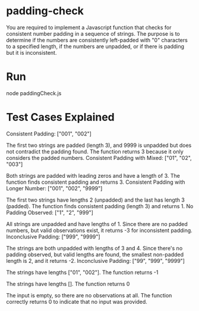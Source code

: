 # padding-check
You are required to implement a Javascript function that checks for consistent number padding in a sequence of strings. The purpose is to determine if the numbers are consistently left-padded with "0" characters to a specified length, if the numbers are unpadded, or if there is padding but it is inconsistent.

# Run
node paddingCheck.js

 # Test Cases Explained
Consistent Padding: ["001", "002"]

The first two strings are padded (length 3), and 9999 is unpadded but does not contradict the padding found.
The function returns 3 because it only considers the padded numbers.
Consistent Padding with Mixed: ["01", "02", "003"]

Both strings are padded with leading zeros and have a length of 3.
The function finds consistent padding and returns 3.
Consistent Padding with Longer Number: ["001", "002", "9999"]

The first two strings have lengths 2 (unpadded) and the last has length 3 (padded).
The function finds consistent padding (length 3) and returns 1.
No Padding Observed: ["1", "2", "999"]

All strings are unpadded and have lengths of 1.
Since there are no padded numbers, but valid observations exist, it returns -3 for inconsistent padding.
Inconclusive Padding: ["999", "9999"]

The strings are both unpadded with lengths of 3 and 4.
Since there's no padding observed, but valid lengths are found, the smallest non-padded length is 2, and it returns -2.
Inconclusive Padding: ["99", "999", "9999"]

The strings have lengths ["01", "002"].
The function returns -1 

The strings have lengths [].
The function returns 0 


The input is empty, so there are no observations at all.
The function correctly returns 0 to indicate that no input was provided.
